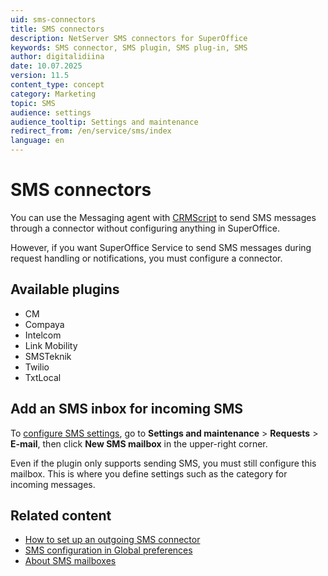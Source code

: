 ```yaml
---
uid: sms-connectors
title: SMS connectors
description: NetServer SMS connectors for SuperOffice
keywords: SMS connector, SMS plugin, SMS plug-in, SMS
author: digitalidiina
date: 10.07.2025
version: 11.5
content_type: concept
category: Marketing
topic: SMS
audience: settings
audience_tooltip: Settings and maintenance
redirect_from: /en/service/sms/index
language: en
---
```


# SMS connectors

You can use the Messaging agent with [CRMScript][3] to send SMS messages through a connector without configuring anything in SuperOffice.

However, if you want SuperOffice Service to send SMS messages during request handling or notifications, you must configure a connector.

## Available plugins

* CM
* Compaya
* Intelcom
* Link Mobility
* SMSTeknik
* Twilio
* TxtLocal

## Add an SMS inbox for incoming SMS

To [configure SMS settings][6], go to **Settings and maintenance** > **Requests** > **E-mail**, then click **New SMS mailbox** in the upper-right corner.

Even if the plugin only supports sending SMS, you must still configure this mailbox. This is where you define settings such as the category for incoming messages.

## Related content

* [How to set up an outgoing SMS connector][4]
* [SMS configuration in Global preferences][1]
* [About SMS mailboxes][5]

<!-- Referenced links -->
[1]: ../../../admin/preferences/learn/global-preferences/sms.md
[3]: ../../../automation/crmscript/index.yml
[4]: set-up.md
[5]: ../../../email/service/learn/index.md#sms-in
[6]: ../../../email/service/learn/create-sms-mailbox.md

<!-- Referenced images -->
